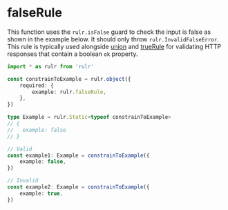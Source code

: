 # falseRule

This function uses the `rulr.isFalse` guard to check the input is false as shown in the example below. It should only throw `rulr.InvalidFalseError`. This rule is typically used alongside [union](../../higherOrderRules/union/readme.md) and [trueRule](../trueRule/readme.md) for validating HTTP responses that contain a boolean `ok` property.

```ts
import * as rulr from 'rulr'

const constrainToExample = rulr.object({
	required: {
		example: rulr.falseRule,
	},
})

type Example = rulr.Static<typeof constrainToExample>
// {
//   example: false
// }

// Valid
const example1: Example = constrainToExample({
	example: false,
})

// Invalid
const example2: Example = constrainToExample({
	example: true,
})
```

